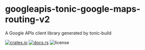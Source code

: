 # googleapis-tonic-google-maps-routing-v2

A Google APIs client library generated by tonic-build

[![crates.io](https://img.shields.io/crates/v/googleapis-tonic-google-maps-routing-v2)](https://crates.io/crates/googleapis-tonic-google-maps-routing-v2)
[![docs.rs](https://img.shields.io/docsrs/googleapis-tonic-google-maps-routing-v2)](https://docs.rs/googleapis-tonic-google-maps-routing-v2)
![license](https://img.shields.io/crates/l/googleapis-tonic-google-maps-routing-v2)
